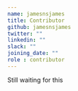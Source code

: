 ```yaml
---
name: jamesnsjames
title: Contributor
github: jamesnsjames
twitter: ""
linkedin: ""
slack: ""
joining_date: ""
role : contributor
---
```


Still waiting for this

